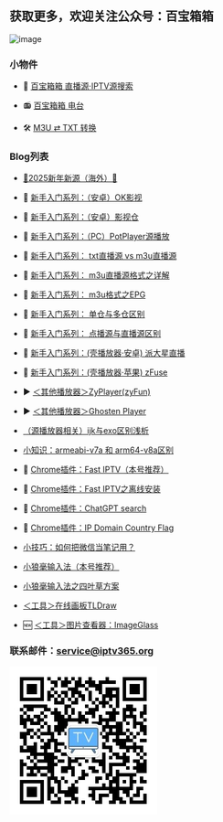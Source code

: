 ## 获取更多，欢迎关注公众号：百宝箱箱
<!-- ## 欢迎关注公众号：百宝箱箱
![image](./assets/GongZhongHao.png) -->
<img src="./assets/GongZhongHao.png" alt="image" width="400" height="auto">

### 小物件

*   🔎 [百宝箱箱 直播源·IPTV源搜索](https://search.iptv365.org) 

*   📻️ [百宝箱箱 电台](https://radio.iptv365.org) 

*   🛠️ [M3U ⇄ TXT 转换](https://convert.iptv365.org) 

### Blog列表

*   [🎊2025新年新源（海外）🎊](./docs/008_NewSource.md)

*   🔰 [新手入门系列：（安卓）OK影视](./docs/022_OK_Pro.md)

*   🔰 [新手入门系列：（安卓）影视仓](./docs/017_YingShiCang.md)

*   🔰 [新手入门系列：（PC）PotPlayer源播放](./docs/023_PotPlayer.md)

*   🔰 [新手入门系列： txt直播源 vs m3u直播源](./docs/018_txtm3u.md)

*   🔰 [新手入门系列： m3u直播源格式之详解](./docs/019_m3uDetail.md)

*   🔰 [新手入门系列： m3u格式之EPG](./docs/020_m3uDetail2.md)

*   🔰 [新手入门系列： 单仓与多仓区别](./docs/014_DanCangDuoCang.md)

*   🔰 [新手入门系列： 点播源与直播源区别](./docs/013_DianBoZhiBo.md)

*   🔰 [新手入门系列：(壳播放器·安卓) 派大星直播](./docs/001_paidaxing.md)

*   🔰 [新手入门系列：(壳播放器·苹果) zFuse](./docs/012_zFuse.md)

*   ▶️ [＜其他播放器＞ZyPlayer(zyFun)](./docs/021_ZyPlayer.md)

*   ▶️ [＜其他播放器＞Ghosten Player](./docs/016_GhostenPlayer.md)

*   [（源播放器相关）ijk与exo区别浅析](./docs/003_JieMa.md)

*   [小知识：armeabi-v7a 和 arm64-v8a区别](./docs/015_arm.md)

*   🔌 [Chrome插件：Fast IPTV（本号推荐）](./docs/002_FastIPTV.md)

*   🔌 [Chrome插件：Fast IPTV之离线安装](./docs/004_FastIPTV_OfflineInstall.md)

*   🔌 [Chrome插件：ChatGPT search](./docs/007_ChatGPTSearch.md)

*   🔌 [Chrome插件：IP Domain Country Flag](./docs/010_IPDomainCountryFlag.md)

*   [小技巧：如何把微信当笔记用？](./docs/009_Wexin_Biji.md)

*   [小狼毫输入法（本号推荐）](./docs/005_XiaoLangHao.md)

*   [小狼毫输入法之四叶草方案](./docs/006_XiaoLangHao_SYC.md)

*   [＜工具＞在线画板TLDraw](./docs/011_tldraw.md)

*   🆕 [＜工具＞图片查看器：ImageGlass](./docs/024_ImageGlass.md)




### 联系邮件：service@iptv365.org
![image](./assets/BBXX-QR.jpg)
